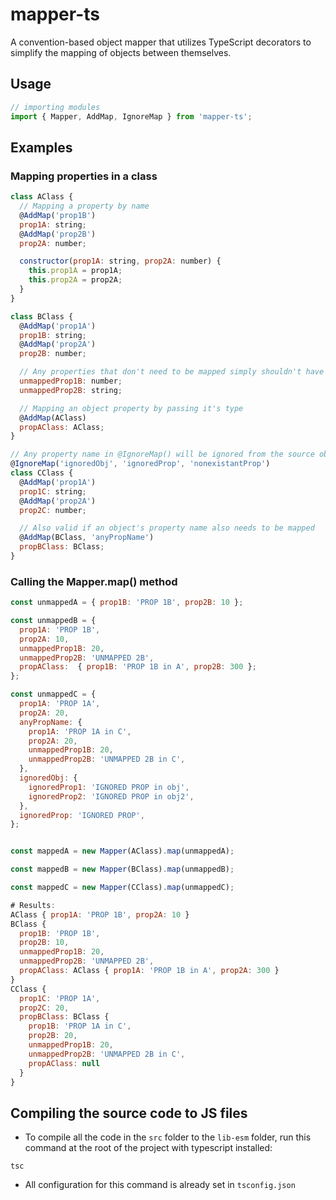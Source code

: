 # mapper-ts

A convention-based object mapper that utilizes TypeScript decorators to simplify the mapping of objects between themselves.

## Usage

```js
// importing modules
import { Mapper, AddMap, IgnoreMap } from 'mapper-ts';
```

## Examples

### Mapping properties in a class

```js
class AClass {
  // Mapping a property by name
  @AddMap('prop1B')
  prop1A: string;
  @AddMap('prop2B')
  prop2A: number;

  constructor(prop1A: string, prop2A: number) {
    this.prop1A = prop1A;
    this.prop2A = prop2A;
  }
}
```

```js
class BClass {
  @AddMap('prop1A')
  prop1B: string;
  @AddMap('prop2A')
  prop2B: number;

  // Any properties that don't need to be mapped simply shouldn't have the @AddMap() decorator.
  unmappedProp1B: number;
  unmappedProp2B: string;

  // Mapping an object property by passing it's type
  @AddMap(AClass)
  propAClass: AClass;
}
```

```js
// Any property name in @IgnoreMap() will be ignored from the source object if it exists in it
@IgnoreMap('ignoredObj', 'ignoredProp', 'nonexistantProp')
class CClass {
  @AddMap('prop1A')
  prop1C: string;
  @AddMap('prop2A')
  prop2C: number;

  // Also valid if an object's property name also needs to be mapped
  @AddMap(BClass, 'anyPropName')
  propBClass: BClass;
}
```

### Calling the Mapper.map() method

```js
const unmappedA = { prop1B: 'PROP 1B', prop2B: 10 };

const unmappedB = {
  prop1A: 'PROP 1B',
  prop2A: 10,
  unmappedProp1B: 20,
  unmappedProp2B: 'UNMAPPED 2B',
  propAClass:  { prop1B: 'PROP 1B in A', prop2B: 300 };
};

const unmappedC = {
  prop1A: 'PROP 1A',
  prop2A: 20,
  anyPropName: {
    prop1A: 'PROP 1A in C',
    prop2A: 20,
    unmappedProp1B: 20,
    unmappedProp2B: 'UNMAPPED 2B in C',
  },
  ignoredObj: {
    ignoredProp1: 'IGNORED PROP in obj',
    ignoredProp2: 'IGNORED PROP in obj2',
  },
  ignoredProp: 'IGNORED PROP',
};


const mappedA = new Mapper(AClass).map(unmappedA);

const mappedB = new Mapper(BClass).map(unmappedB);

const mappedC = new Mapper(CClass).map(unmappedC);
```

```js
# Results:
AClass { prop1A: 'PROP 1B', prop2A: 10 }
BClass {
  prop1B: 'PROP 1B',
  prop2B: 10,
  unmappedProp1B: 20,
  unmappedProp2B: 'UNMAPPED 2B',
  propAClass: AClass { prop1A: 'PROP 1B in A', prop2A: 300 }
}
CClass {
  prop1C: 'PROP 1A',
  prop2C: 20,
  propBClass: BClass {
    prop1B: 'PROP 1A in C',
    prop2B: 20,
    unmappedProp1B: 20,
    unmappedProp2B: 'UNMAPPED 2B in C',
    propAClass: null
  }
}
```

## Compiling the source code to JS files

- To compile all the code in the `src` folder to the `lib-esm` folder, run this command at the root of the project with typescript installed:

```lang-bash
tsc
```

- All configuration for this command is already set in `tsconfig.json`
